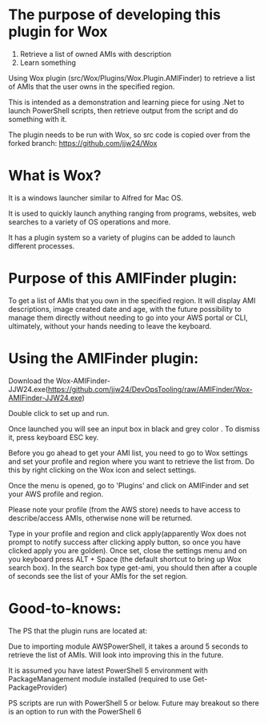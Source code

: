 The purpose of developing this plugin for Wox
=========================================
1. Retrieve a list of owned AMIs with description
2. Learn something

Using Wox plugin (src/Wox/Plugins/Wox.Plugin.AMIFinder) to retrieve a list of AMIs that the user owns in the specified region.

This is intended as a demonstration and learning piece for using .Net to launch PowerShell scripts, then retrieve output from the script and do something with it.

The plugin needs to be run with Wox, so src code is copied over from the forked branch: https://github.com/jjw24/Wox


What is Wox?
============
It is a windows launcher similar to Alfred for Mac OS.

It is used to quickly launch anything ranging from programs, websites, web searches to a variety of OS operations and more.

It has a plugin system so a variety of plugins can be added to launch different processes.

Purpose of this AMIFinder plugin:
=================================
To get a list of AMIs that you own in the specified region. It will display AMI descriptions, image created date and age, with the future possibility to manage them directly without needing to go into your AWS portal or CLI, ultimately, without your hands needing to leave the keyboard.

Using the AMIFinder plugin:
===========================
Download the Wox-AMIFinder-JJW24.exe(https://github.com/jjw24/DevOpsTooling/raw/AMIFinder/Wox-AMIFinder-JJW24.exe)

Double click to set up and run.

Once launched you will see an input box in black and grey color . To dismiss it, press keyboard ESC key.

Before you go ahead to get your AMI list, you need to go to Wox settings and set your profile and region where you want to retrieve the list from. Do this by right clicking on the Wox icon and select settings. 

Once the menu is opened, go to 'Plugins' and click on AMIFinder and set your AWS profile and region. 

Please note your profile (from the AWS store) needs to have access to describe/access AMIs, otherwise none will be returned.

Type in your profile and region and click apply(apparently Wox does not prompt to notify success after clicking apply button, so once you have clicked apply you are golden). Once set, close the settings menu and on you keyboard press ALT + Space (the default shortcut to bring up Wox search box). In the search box type get-ami, you should then after a couple of seconds see the list of your AMIs for the set region.

Good-to-knows:
==============
The PS that the plugin runs are located at:

Due to importing module AWSPowerShell, it takes a around 5 seconds to retrieve the list of AMIs. Will look into improving this in the future.

It is assumed you have latest PowerShell 5 environment with PackageManagement module installed (required to use Get-PackageProvider)

PS scripts are run with PowerShell 5 or below. Future may breakout so there is an option to run with the PowerShell 6
